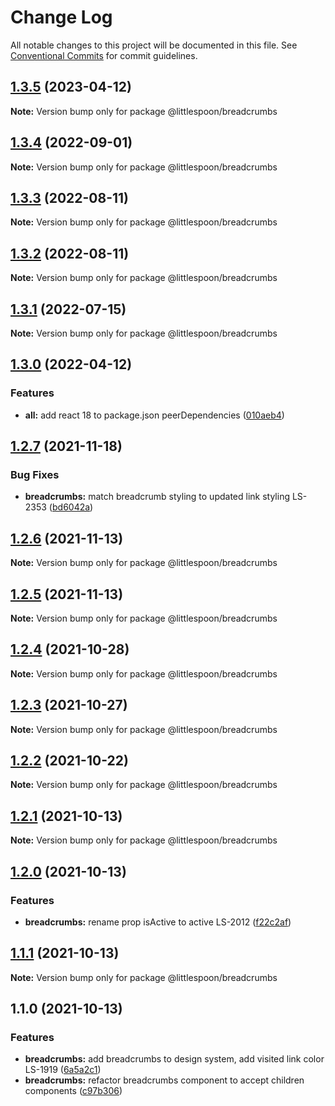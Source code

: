 # Change Log

All notable changes to this project will be documented in this file.
See [Conventional Commits](https://conventionalcommits.org) for commit guidelines.

## [1.3.5](https://github.com/little-spoon-dev/design-system/compare/@littlespoon/breadcrumbs@1.3.4...@littlespoon/breadcrumbs@1.3.5) (2023-04-12)

**Note:** Version bump only for package @littlespoon/breadcrumbs

## [1.3.4](https://github.com/little-spoon-dev/design-system/compare/@littlespoon/breadcrumbs@1.3.3...@littlespoon/breadcrumbs@1.3.4) (2022-09-01)

**Note:** Version bump only for package @littlespoon/breadcrumbs

## [1.3.3](https://github.com/little-spoon-dev/design-system/compare/@littlespoon/breadcrumbs@1.3.2...@littlespoon/breadcrumbs@1.3.3) (2022-08-11)

**Note:** Version bump only for package @littlespoon/breadcrumbs

## [1.3.2](https://github.com/little-spoon-dev/design-system/compare/@littlespoon/breadcrumbs@1.3.1...@littlespoon/breadcrumbs@1.3.2) (2022-08-11)

**Note:** Version bump only for package @littlespoon/breadcrumbs

## [1.3.1](https://github.com/little-spoon-dev/design-system/compare/@littlespoon/breadcrumbs@1.3.0...@littlespoon/breadcrumbs@1.3.1) (2022-07-15)

**Note:** Version bump only for package @littlespoon/breadcrumbs

## [1.3.0](https://github.com/little-spoon-dev/design-system/compare/@littlespoon/breadcrumbs@1.2.7...@littlespoon/breadcrumbs@1.3.0) (2022-04-12)

### Features

- **all:** add react 18 to package.json peerDependencies ([010aeb4](https://github.com/little-spoon-dev/design-system/commit/010aeb4320c92dd1747093904b0d82c7743eb8e8))

## [1.2.7](https://github.com/little-spoon-dev/design-system/compare/@littlespoon/breadcrumbs@1.2.6...@littlespoon/breadcrumbs@1.2.7) (2021-11-18)

### Bug Fixes

- **breadcrumbs:** match breadcrumb styling to updated link styling LS-2353 ([bd6042a](https://github.com/little-spoon-dev/design-system/commit/bd6042a981f20303a6d1541d14d4de065d74cada))

## [1.2.6](https://github.com/little-spoon-dev/design-system/compare/@littlespoon/breadcrumbs@1.2.5...@littlespoon/breadcrumbs@1.2.6) (2021-11-13)

**Note:** Version bump only for package @littlespoon/breadcrumbs

## [1.2.5](https://github.com/little-spoon-dev/design-system/compare/@littlespoon/breadcrumbs@1.2.4...@littlespoon/breadcrumbs@1.2.5) (2021-11-13)

**Note:** Version bump only for package @littlespoon/breadcrumbs

## [1.2.4](https://github.com/little-spoon-dev/design-system/compare/@littlespoon/breadcrumbs@1.2.3...@littlespoon/breadcrumbs@1.2.4) (2021-10-28)

**Note:** Version bump only for package @littlespoon/breadcrumbs

## [1.2.3](https://github.com/little-spoon-dev/design-system/compare/@littlespoon/breadcrumbs@1.2.2...@littlespoon/breadcrumbs@1.2.3) (2021-10-27)

**Note:** Version bump only for package @littlespoon/breadcrumbs

## [1.2.2](https://github.com/little-spoon-dev/design-system/compare/@littlespoon/breadcrumbs@1.2.1...@littlespoon/breadcrumbs@1.2.2) (2021-10-22)

**Note:** Version bump only for package @littlespoon/breadcrumbs

## [1.2.1](https://github.com/little-spoon-dev/design-system/compare/@littlespoon/breadcrumbs@1.2.0...@littlespoon/breadcrumbs@1.2.1) (2021-10-13)

**Note:** Version bump only for package @littlespoon/breadcrumbs

## [1.2.0](https://github.com/little-spoon-dev/design-system/compare/@littlespoon/breadcrumbs@1.1.1...@littlespoon/breadcrumbs@1.2.0) (2021-10-13)

### Features

- **breadcrumbs:** rename prop isActive to active LS-2012 ([f22c2af](https://github.com/little-spoon-dev/design-system/commit/f22c2af9dd45a8220ba244ef572344c623ae89d6))

## [1.1.1](https://github.com/little-spoon-dev/design-system/compare/@littlespoon/breadcrumbs@1.1.0...@littlespoon/breadcrumbs@1.1.1) (2021-10-13)

**Note:** Version bump only for package @littlespoon/breadcrumbs

## 1.1.0 (2021-10-13)

### Features

- **breadcrumbs:** add breadcrumbs to design system, add visited link color LS-1919 ([6a5a2c1](https://github.com/little-spoon-dev/design-system/commit/6a5a2c1cf6849b7897f465d8cb75eb3b29a789a0))
- **breadcrumbs:** refactor breadcrumbs component to accept children components ([c97b306](https://github.com/little-spoon-dev/design-system/commit/c97b3065a51771c0ec0e64180303aa62ae3cfbbf))
